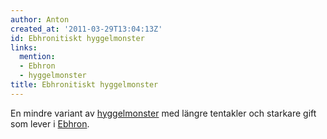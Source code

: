 ```yaml
---
author: Anton
created_at: '2011-03-29T13:04:13Z'
id: Ebhronitiskt hyggelmonster
links:
  mention:
  - Ebhron
  - hyggelmonster
title: Ebhronitiskt hyggelmonster
---
```


En mindre variant av [hyggelmonster] med längre tentakler och starkare gift som lever i [Ebhron].

  [hyggelmonster]: hyggelmonster
  [Ebhron]: Ebhron
